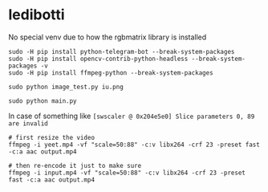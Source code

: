 # ledibotti

No special venv due to how the rgbmatrix library is installed

```
sudo -H pip install python-telegram-bot --break-system-packages
sudo -H pip install opencv-contrib-python-headless --break-system-packages -v
sudo -H pip install ffmpeg-python --break-system-packages

sudo python image_test.py iu.png

sudo python main.py
```

In case of something like `[swscaler @ 0x204e5e0] Slice parameters 0, 89 are invalid`

```
# first resize the video
ffmpeg -i yeet.mp4 -vf "scale=50:88" -c:v libx264 -crf 23 -preset fast -c:a aac output.mp4

# then re-encode it just to make sure
ffmpeg -i input.mp4 -vf "scale=50:88" -c:v libx264 -crf 23 -preset fast -c:a aac output.mp4
```
